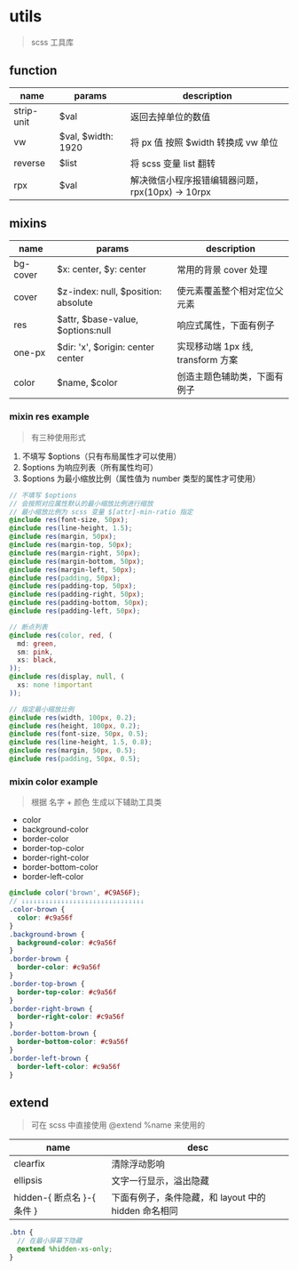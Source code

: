 # utils
> scss 工具库

## function

 name       | params             | description
 ---------- | ------------------ | --------------------------------------
 strip-unit | $val               | 返回去掉单位的数值
 vw         | $val, $width: 1920 | 将 px 值 按照 $width 转换成 vw 单位
 reverse    | $list              | 将 scss 变量 list 翻转
 rpx        | $val               | 解决微信小程序报错编辑器问题，rpx(10px) -> 10rpx

## mixins

 name       | params                              | description
 ---------- | ----------------------------------- | --------------------------------------
 bg-cover   | $x: center, $y: center              | 常用的背景 cover 处理
 cover      | $z-index: null, $position: absolute | 使元素覆盖整个相对定位父元素
 res        | $attr, $base-value, $options:null   | 响应式属性，下面有例子
 one-px     | $dir: 'x', $origin: center center   | 实现移动端 1px 线, transform 方案
 color      | $name, $color                       | 创造主题色辅助类，下面有例子
 
### mixin res example
> 有三种使用形式

1. 不填写 $options（只有布局属性才可以使用）
2. $options 为响应列表（所有属性均可）
3. $options 为最小缩放比例（属性值为 number 类型的属性才可使用）

```scss
// 不填写 $options
// 会按照对应属性默认的最小缩放比例进行缩放
// 最小缩放比例为 scss 变量 $[attr]-min-ratio 指定
@include res(font-size, 50px);
@include res(line-height, 1.5);
@include res(margin, 50px);
@include res(margin-top, 50px);
@include res(margin-right, 50px);
@include res(margin-bottom, 50px);
@include res(margin-left, 50px);
@include res(padding, 50px);
@include res(padding-top, 50px);
@include res(padding-right, 50px);
@include res(padding-bottom, 50px);
@include res(padding-left, 50px);

// 断点列表
@include res(color, red, (
  md: green,
  sm: pink,
  xs: black,
));
@include res(display, null, (
  xs: none !important
));

// 指定最小缩放比例
@include res(width, 100px, 0.2);
@include res(height, 100px, 0.2);
@include res(font-size, 50px, 0.5);
@include res(line-height, 1.5, 0.8);
@include res(margin, 50px, 0.5);
@include res(padding, 50px, 0.5);
```

### mixin color example
> 根据 名字 + 颜色 生成以下辅助工具类

+ color
+ background-color
+ border-color
+ border-top-color
+ border-right-color
+ border-bottom-color
+ border-left-color

```scss
@include color('brown', #C9A56F);
// ↓↓↓↓↓↓↓↓↓↓↓↓↓↓↓↓↓↓↓↓↓↓↓↓↓↓↓↓↓↓↓
.color-brown {
  color: #c9a56f
}
.background-brown {
  background-color: #c9a56f
}
.border-brown {
  border-color: #c9a56f
}
.border-top-brown {
  border-top-color: #c9a56f
}
.border-right-brown {
  border-right-color: #c9a56f
}
.border-bottom-brown {
  border-bottom-color: #c9a56f
}
.border-left-brown {
  border-left-color: #c9a56f
}
```

## extend
> 可在 scss 中直接使用 @extend %name 来使用的

 name                      | desc
 ------------------------- | ---------------------------------------
 clearfix                  | 清除浮动影响
 ellipsis                  | 文字一行显示，溢出隐藏
 hidden-{ 断点名 }-{ 条件 } | 下面有例子，条件隐藏，和 layout 中的 hidden 命名相同
 
```scss
.btn {
  // 在最小屏幕下隐藏
  @extend %hidden-xs-only;
}
```